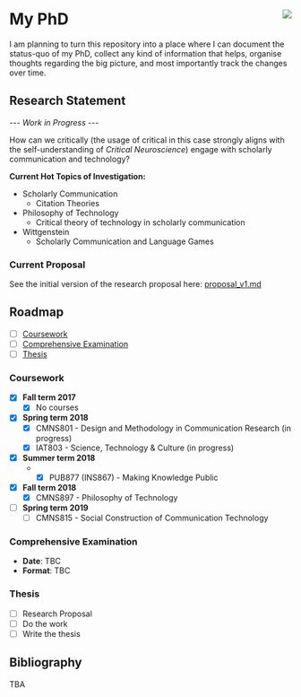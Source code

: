 # My PhD <a href="https://github.com/Bubblbu/phd"><img src="https://media.giphy.com/media/ZWhA850E7azfO/giphy.gif" align="right" /></a>

I am planning to turn this repository into a place where I can document the status-quo of my PhD, collect any kind of information that helps, organise thoughts regarding the big picture, and most importantly track the changes over time.

## Research Statement

--- *Work in Progress* ---

How can we critically (the usage of critical in this case strongly aligns with the self-understanding of *Critical Neuroscience*) engage with scholarly communication and technology?

**Current Hot Topics of Investigation:**

- Scholarly Communication
    - Citation Theories
- Philosophy of Technology
    - Critical theory of technology in scholarly communication
- Wittgenstein
    - Scholarly Communication and Language Games

### Current Proposal

See the initial version of the research proposal here: [proposal_v1.md](/documents/proposal/proposal_v1.md)

## Roadmap

- [ ] [Coursework](#coursework)
- [ ] [Comprehensive Examination](#comprehensive-examination)
- [ ] [Thesis](#thesis)

### Coursework

- [x] **Fall term 2017**
    - [x] No courses
- [x] **Spring term 2018**
    - [x] CMNS801 - Design and Methodology in Communication Research (in progress)
    - [x] IAT803  - Science, Technology & Culture (in progress)
- [x] **Summer term 2018**
    - - [x] PUB877 (INS867) - Making Knowledge Public
- [x] **Fall term 2018**
    - [x] CMNS897 - Philosophy of Technology
- [ ] **Spring term 2019**
    - [ ] CMNS815 - Social Construction of Communication Technology

### Comprehensive Examination

- **Date**: TBC
- **Format**: TBC

### Thesis

- [ ] Research Proposal
- [ ] Do the work
- [ ] Write the thesis

## Bibliography

TBA
